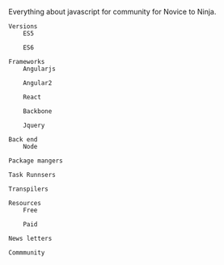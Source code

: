 Everything about javascript for community for Novice to Ninja.

	Versions
		ES5

		ES6

	Frameworks
		Angularjs

		Angular2

		React
		
		Backbone

		Jquery

	Back end
		Node

	Package mangers

	Task Runnsers

	Transpilers

	Resources
		Free

		Paid

	News letters

	Commmunity








